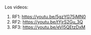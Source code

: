 Los videos:
1.	RF1: https://youtu.be/5gzYG75jMN0 
2.	RF2: https://youtu.be/tYjrS2Gu_3Q 
3.	RF3: https://youtu.be/eVI5QEtzDxM 
